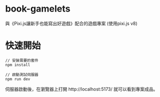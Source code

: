 # book-gamelets

與《Pixi.js讓新手也能寫出好遊戲》配合的遊戲專案 (使用pixi.js v8)

# 快速開始

```
// 安裝需要的套件
npm install

// 啟動測試伺服器
npm run dev
```

伺服器啟動後，在瀏覽器上打開 http://localhost:5173/ 就可以看到專案成品。